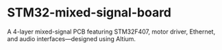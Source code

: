 # STM32-mixed-signal-board
A 4-layer mixed-signal PCB featuring STM32F407, motor driver, Ethernet, and audio interfaces—designed using Altium.
